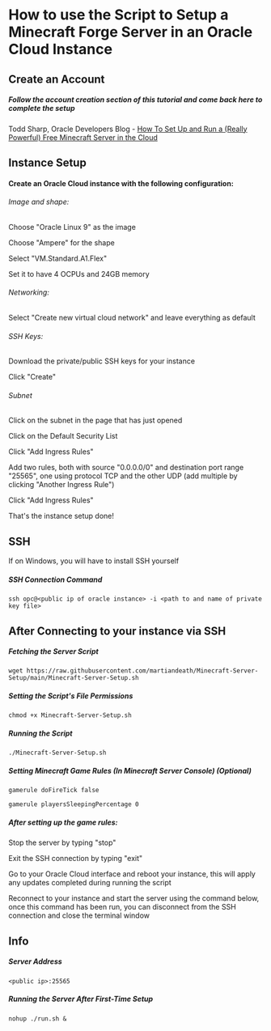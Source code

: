 # How to use the Script to Setup a Minecraft Forge Server in an Oracle Cloud Instance

## Create an Account

##### Follow the account creation section of this tutorial and come back here to complete the setup

Todd Sharp, Oracle Developers Blog - [How To Set Up and Run a (Really Powerful) Free Minecraft Server in the Cloud](https://blogs.oracle.com/developers/post/how-to-set-up-and-run-a-really-powerful-free-minecraft-server-in-the-cloud)

## Instance Setup

#### Create an Oracle Cloud instance with the following configuration:

###### Image and shape:

Choose "Oracle Linux 9" as the image

Choose "Ampere" for the shape

Select "VM.Standard.A1.Flex"

Set it to have 4 OCPUs and 24GB memory

###### Networking:

Select "Create new virtual cloud network" and leave everything as default

###### SSH Keys:

Download the private/public SSH keys for your instance

Click "Create"

###### Subnet

Click on the subnet in the page that has just opened

Click on the Default Security List

Click "Add Ingress Rules"

Add two rules, both with source "0.0.0.0/0" and destination port range "25565", one using protocol TCP and the other UDP (add multiple by clicking "Another Ingress Rule")

Click "Add Ingress Rules"

That's the instance setup done!

## SSH

If on Windows, you will have to install SSH yourself

##### SSH Connection Command

```shell
ssh opc@<public ip of oracle instance> -i <path to and name of private key file>
```

## After Connecting to your instance via SSH

##### Fetching the Server Script

```shell
wget https://raw.githubusercontent.com/martiandeath/Minecraft-Server-Setup/main/Minecraft-Server-Setup.sh
```

##### Setting the Script's File Permissions

```shell
chmod +x Minecraft-Server-Setup.sh
```

##### Running the Script

```shell
./Minecraft-Server-Setup.sh
```

##### Setting Minecraft Game Rules (In Minecraft Server Console) (Optional)

```
gamerule doFireTick false
```
```
gamerule playersSleepingPercentage 0
```

##### After setting up the game rules:

Stop the server by typing "stop"

Exit the SSH connection by typing "exit"

Go to your Oracle Cloud interface and reboot your instance, this will apply any updates completed during running the script

Reconnect to your instance and start the server using the command below, once this command has been run, you can disconnect from the SSH connection and close the terminal window

## Info

##### Server Address

```shell
<public ip>:25565
```

##### Running the Server After First-Time Setup

```shell
nohup ./run.sh &
```
